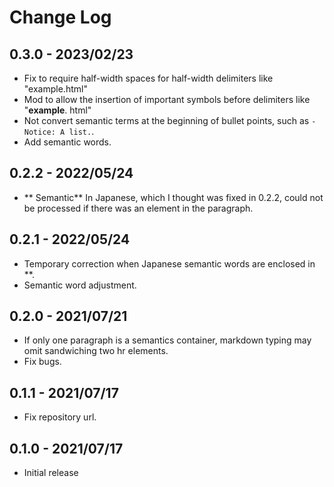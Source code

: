 # Change Log

## 0.3.0 - 2023/02/23

- Fix to require half-width spaces for half-width delimiters like "example.html"
- Mod to allow the insertion of important symbols before delimiters like "**example**. html"
- Not convert semantic terms at the beginning of bullet points, such as `- Notice: A list.`.
- Add semantic words.

## 0.2.2 - 2022/05/24

- ** Semantic** In Japanese, which I thought was fixed in 0.2.2, could not be processed if there was an element in the paragraph.

## 0.2.1 - 2022/05/24

- Temporary correction when Japanese semantic words are enclosed in **.
- Semantic word adjustment.

## 0.2.0 - 2021/07/21

- If only one paragraph is a semantics container, markdown typing may omit sandwiching two hr elements.
- Fix bugs.

## 0.1.1 - 2021/07/17

- Fix repository url.

## 0.1.0 - 2021/07/17

- Initial release